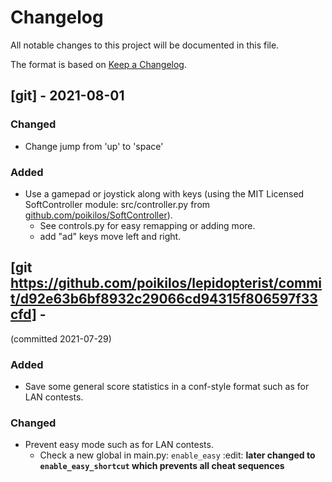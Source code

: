 # Changelog
All notable changes to this project will be documented in this file.

The format is based on [Keep a Changelog](https://keepachangelog.com/en/1.0.0/).


## [git] - 2021-08-01
### Changed
- Change jump from 'up' to 'space'

### Added
- Use a gamepad or joystick along with keys (using the MIT Licensed SoftController module: src/controller.py from [github.com/poikilos/SoftController](https://github.com/poikilos/SoftController)).
  - See controls.py for easy remapping or adding more.
  - add "ad" keys move left and right.


## [git https://github.com/poikilos/lepidopterist/commit/d92e63b6bf8932c29066cd94315f806597f33cfd] -
(committed 2021-07-29)
### Added
- Save some general score statistics in a conf-style format such as for LAN contests.

### Changed
- Prevent easy mode such as for LAN contests.
  - Check a new global in main.py: `enable_easy` :edit: **later changed to `enable_easy_shortcut` which prevents all cheat sequences**
